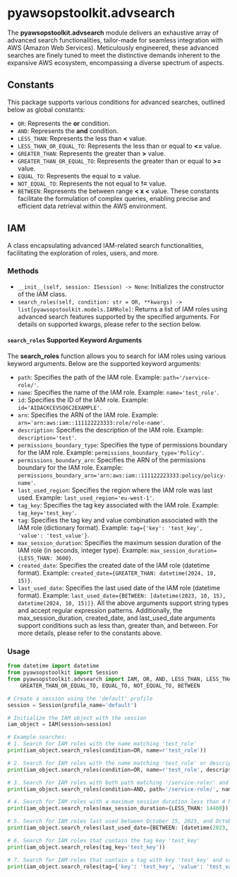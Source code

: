 # pyawsopstoolkit.advsearch

The **pyawsopstoolkit.advsearch** module delivers an exhaustive array of advanced search functionalities, tailor-made
for seamless integration with AWS (Amazon Web Services). Meticulously engineered, these advanced searches are finely
tuned to meet the distinctive demands inherent to the expansive AWS ecosystem, encompassing a diverse spectrum of
aspects.

## Constants

This package supports various conditions for advanced searches, outlined below as global constants:

- `OR`: Represents the **or** condition.
- `AND`: Represents the **and** condition.
- `LESS_THAN`: Represents the less than **<** value.
- `LESS_THAN_OR_EQUAL_TO`: Represents the less than or equal to **<=** value.
- `GREATER_THAN`: Represents the greater than **>** value.
- `GREATER_THAN_OR_EQUAL_TO`: Represents the greater than or equal to **>=** value.
- `EQUAL_TO`: Represents the equal to **=** value.
- `NOT_EQUAL_TO`: Represents the not equal to **!=** value.
- `BETWEEN`: Represents the between range **< x <** value.
  These constants facilitate the formulation of complex queries, enabling precise and efficient data retrieval within
  the AWS environment.

## IAM

A class encapsulating advanced IAM-related search functionalities, facilitating the exploration of roles, users, and
more.

### Methods

- `__init__(self, session: ISession) -> None`: Initializes the constructor of the IAM class.
- `search_roles(self, condition: str = OR, **kwargs) -> list[pyawsopstoolkit.models.IAMRole]`: Returns a list of IAM
  roles using advanced search features supported by the specified arguments. For details on supported kwargs, please
  refer to the section below.

#### `search_roles` Supported Keyword Arguments

The **search_roles** function allows you to search for IAM roles using various keyword arguments. Below are the
supported keyword arguments:

- `path`: Specifies the path of the IAM role. Example: `path='/service-role/'`.
- `name`: Specifies the name of the IAM role. Example: `name='test_role'`.
- `id`: Specifies the ID of the IAM role. Example: `id='AIDACKCEVSQ6C2EXAMPLE'`.
- `arn`: Specifies the ARN of the IAM role. Example: `arn='arn:aws:iam::111122223333:role/role-name'`.
- `description`: Specifies the description of the IAM role. Example: `description='test'`.
- `permissions_boundary_type`: Specifies the type of permissions boundary for the IAM role.
  Example: `permissions_boundary_type='Policy'`.
- `permissions_boundary_arn`: Specifies the ARN of the permissions boundary for the IAM role.
  Example: `permissions_boundary_arn='arn:aws:iam::111122223333:policy/policy-name'`.
- `last_used_region`: Specifies the region where the IAM role was last used. Example: `last_used_region='eu-west-1'`.
- `tag_key`: Specifies the tag key associated with the IAM role. Example: `tag_key='test_key'`.
- `tag`: Specifies the tag key and value combination associated with the IAM role (dictionary format).
  Example: `tag={'key': 'test_key', 'value': 'test_value'}`.
- `max_session_duration`: Specifies the maximum session duration of the IAM role (in seconds, integer type).
  Example: `max_session_duration={LESS_THAN: 3600}`.
- `created_date`: Specifies the created date of the IAM role (datetime format).
  Example: `created_date={GREATER_THAN: datetime(2024, 10, 15)}`.
- `last_used_date`: Specifies the last used date of the IAM role (datetime format).
  Example: `last_used_date={BETWEEN: [datetime(2023, 10, 15), datetime(2024, 10, 15)]}`.
  All the above arguments support string types and accept regular expression patterns. Additionally, the
  max_session_duration, created_date, and last_used_date arguments support conditions such as less than, greater than,
  and between. For more details, please refer to the constants above.

### Usage

```python
from datetime import datetime
from pyawsopstoolkit import Session
from pyawsopstoolkit.advsearch import IAM, OR, AND, LESS_THAN, LESS_THAN_OR_EQUAL_TO, GREATER_THAN, \
    GREATER_THAN_OR_EQUAL_TO, EQUAL_TO, NOT_EQUAL_TO, BETWEEN

# Create a session using the 'default' profile
session = Session(profile_name='default')

# Initialize the IAM object with the session
iam_object = IAM(session=session)

# Example searches:
# 1. Search for IAM roles with the name matching 'test_role'
print(iam_object.search_roles(condition=OR, name=r'test_role'))

# 2. Search for IAM roles with the name matching 'test_role' or description matching 'test'
print(iam_object.search_roles(condition=OR, name=r'test_role', description=r'test'))

# 3. Search for IAM roles with both path matching '/service-role/' and name matching 'test'
print(iam_object.search_roles(condition=AND, path='/service-role/', name='test'))

# 4. Search for IAM roles with a maximum session duration less than 4 hours (14400 seconds)
print(iam_object.search_roles(max_session_duration={LESS_THAN: 14400}))

# 5. Search for IAM roles last used between October 15, 2023, and October 15, 2024
print(iam_object.search_roles(last_used_date={BETWEEN: [datetime(2023, 10, 15), datetime(2024, 10, 15)]}))

# 6. Search for IAM roles that contain the tag key 'test_key'
print(iam_object.search_roles(tag_key='test_key'))

# 7. Search for IAM roles that contain a tag with key 'test_key' and value 'test_value'
print(iam_object.search_roles(tag={'key': 'test_key', 'value': 'test_value'}))
```